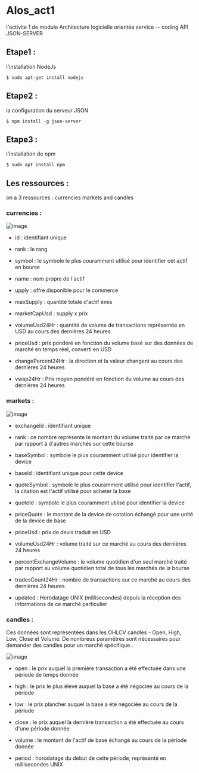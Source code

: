 # Alos_act1
l'activite 1 de module Architecture logicielle orientée service -- coding API JSON-SERVER

## Etape1 :
l'installation NodeJs

`$ sudo apt-get install nodejs `

## Etape2 :
la configuration du serveur JSON

`$ npm install -g json-server`

## Etape3 :
l'installation de npm 

`$ sudo apt install npm`

## Les ressources :
on a 3 ressources : currencies markets and candles

### currencies : 

![image](https://user-images.githubusercontent.com/101930870/159255491-93f4c0e4-d54b-45d1-ad19-4fd9d2d42a13.png)

- id : identifiant unique 

- rank : le rang

- symbol : le symbole le plus couramment utilisé pour identifier cet actif en bourse

- name : nom propre de l'actif

- upply : offre disponible pour le commerce

- maxSupply : quantité totale d'actif émis

- marketCapUsd : supply x prix

- volumeUsd24Hr : quantité de volume de transactions représentée en USD au cours des dernières 24 heures

- priceUsd : prix pondéré en fonction du volume basé sur des données de marché en temps réel, converti en USD

- changePercent24Hr : la direction et la valeur changent au cours des dernières 24 heures

- vwap24Hr : Prix moyen pondéré en fonction du volume au cours des dernières 24 heures


### markets :

![image](https://user-images.githubusercontent.com/101930870/159255040-1fa7a0ce-eafd-4e2d-adf9-49d3e1a33b49.png)

- exchangeId : identifiant unique 
 
- rank :  ce nombre représente le montant du volume traité par ce marché par rapport à d'autres marchés sur cette bourse

- baseSymbol : symbole le plus couramment utilisé pour identifier la device

- baseId : identifiant unique pour cette device

- quoteSymbol : symbole le plus couramment utilisé pour identifier l'actif, la citation est l'actif utilisé pour acheter la base

- quoteId : symbole le plus couramment utilisé pour identifier la device

- priceQuote : le montant de la device de cotation échangé pour une unité de la device de base

- priceUsd : prix de devis traduit en USD

- volumeUsd24Hr : volume traité sur ce marché au cours des dernières 24 heures

- percentExchangeVolume : le volume quotidien d'un seul marché traité par rapport au volume quotidien total de tous les marchés de la bourse

- tradesCount24Hr : nombre de transactions sur ce marché au cours des dernières 24 heures

- updated : Horodatage UNIX (millisecondes) depuis la réception des informations de ce marché particulier

### candles :

Ces données sont représentées dans les OHLCV candles - Open, High, Low, Close et Volume. De nombreux paramètres sont nécessaires pour demander des candles pour un marché spécifique .

![image](https://user-images.githubusercontent.com/101930870/159254976-058668fd-72fb-451a-ad28-a05ce61203f7.png)


- open : le prix auquel la première transaction a été effectuée dans une période de temps donnée

- high : le prix le plus élevé auquel la base a été négociée au cours de la période

- low : le prix plancher auquel la base a été négociée au cours de la période

- close : le prix auquel la dernière transaction a été effectuée au cours d'une période donnée

- volume : le montant de l'actif de base échangé au cours de la période donnée

- period : horodatage du début de cette période, représenté en millisecondes UNIX

